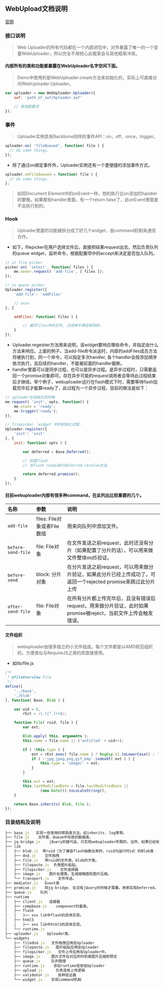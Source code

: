 ## WebUpload文档说明
[官网](https://fex.baidu.com/webuploader)

### 接口说明  
> Web Uploader的所有代码都在一个内部闭包中，对外暴露了唯一的一个变量WebUploader，所以完全不用担心此框架会与其他框架冲突。

#### 内部所有的类和功能都暴露在WebUploader名字空间下面。
> Demo中使用的是WebUploader.create方法来初始化的，实际上可直接访问WebUploader.Uploader。
```js
var uploader = new WebUploader.Uploader({
    swf: 'path_of_swf/Uploader.swf'

    // 其他配置项
});
```

### 事件
> Uploader实例具有Backbone同样的事件API：on，off，once，trigger。
```js
uploader.on( 'fileQueued', function( file ) {
  // do some things.
});
```
* 除了通过on绑定事件外，Uploader实例还有一个更便捷的添加事件方式。
```js
uploader.onFileQueued = function( file ) {
  // do some things.
};
```
> 如同Document Element中的onEvent一样，他的执行比on添加的handler的要晚。如果那些handler里面，有一个return false了，此onEvent里面是不会执行到的。

### Hook
> Uploader里面的功能被拆分成了好几个widget，由command机制来通信合作。
* 如下，filepicker在用户选择文件后，直接把结果request出去，然后负责队列的queue widget，监听命令，根据配置项中的accept来决定是否加入队列。
```js
// in file picker
picker.on( 'select', function( files ) {
    me.owner.request( 'add-file', [ files ]);
});

// in queue picker
Uploader.register({
    'add-file': 'addFiles'

    // xxxx
}, {

    addFiles: function( files ) {

        // 遍历files中的文件, 过滤掉不满足规则的。
    }
});
```
* Uploader.regeister方法用来说明，该widget要响应哪些命令，并指定由什么方法来响应。上面的例子，当add-file命令派送时，内部的addFiles成员方法将被执行到，同一个命令，可以指定多次handler, 各个handler会按添加顺序依次执行，且后续的handler，不能被前面的handler截断。
* handler里面可以是同步过程，也可以是异步过程。是异步过程时，只需要返回一个promise对象即可。存在异步可能的request调用者会等待此过程结束后才继续。举个例子，webuploader运行在flash模式下时，需要等待flash加载完毕后才能算ready了，此过程为一个异步过程，目前的做法是如下：
```js
// uploader在初始化的时候
me.request( 'init', opts, function() {
    me.state = 'ready';
    me.trigger('ready');
});

// filepicker `widget`中的初始化过程。
Uploader.register({
    'init': 'init'
}, {
    init: function( opts ) {

        var deferred = Base.Deferred();

        // 加载flash
        // 当flash ready执行deferred.resolve方法。

        return deferred.promise();
    }
});
```
#### 目前webuploader内部有很多种command，在此列出比较重要的几个。
| 名称               | 参数                        | 说明                                                         |
| :----------------- | :-------------------------- | :----------------------------------------------------------- |
| `add-file`         | files: File对象或者File数组 | 用来向队列中添加文件。                                       |
| `before-send-file` | file: File对象              | 在文件发送之前request，此时还没有分片（如果配置了分片的话），可以用来做文件整体md5验证。 |
| `before-send`      | block: 分片对象             | 在分片发送之前request，可以用来做分片验证，如果此分片已经上传成功了，可返回一个rejected promise来跳过此分片上传 |
| `after-send-file`  | file: File对象              | 在所有分片都上传完毕后，且没有错误后request，用来做分片验证，此时如果promise被reject，当前文件上传会触发错误。 |

#### 文件组织
> webuploader由很多独立的小文件组成。每个文件都是以AMD规范组织的，方便类似与RequireJS之类的库直接使用。
* 如lib/file.js
```js
/**
 * @fileOverview File
 */
define([
    '../base',
    './blob'
], function( Base, Blob ) {

    var uid = 0,
        rExt = /\.([^.]+)$/;

    function File( ruid, file ) {
        var ext;

        Blob.apply( this, arguments );
        this.name = file.name || ('untitled' + uid++);

        if ( !this.type ) {
            ext = rExt.exec( file.name ) ? RegExp.$1.toLowerCase() : '';
            if ( ~'jpg,jpeg,png,gif,bmp'.indexOf( ext ) ) {
                this.type = 'image/' + ext;
            }
        }

        this.ext = ext;
        this.lastModifiedDate = file.lastModifiedDate ||
                (new Date()).toLocaleString();
    }

    return Base.inherits( Blob, File );
});
```

### 目录结构及说明
```js
├── base.js   实现一些常用的帮助类方法，如inherits, log等等。
├── file.js    文件类，Queue中存放的数据类。
├── jq-bridge.js    jQuery的替代品，只实现webuploader所需的，当然，如果已经有jQuery了，此文件不用打包。
├── lib
│   ├── blob.js  带ruid（为了兼容flash抽象出来的，ruid为运行时id）的Blob类
│   ├── dnd.js    文件拖拽
│   ├── file.js   带ruid的文件类，blob的子类。
│   ├── filepaste.js  负责图片粘贴。
│   ├── filepicker.js    文件选择器
│   ├── image.js    图片处理类，生成缩略图和图片压缩。
│   └── transport.js    文件传送。
├── mediator.js   Event类
├── promise.js    同jq-bridge, 在没有jQuery的时候才需要。用来实现Deferred。
├── queue.js    队列
├── runtime
│   ├── client.js   连接器
│   ├── compbase.js    component的基类。
│   ├── flash
│   │   ├── xxx lib中flash的具体实现。
│   ├── html5
│   │   ├── xxx lib中html5的具体实现。
│   └── runtime.js
├── uploader.js    Uploader类。
└── widgets
    ├── filednd.js   文件拖拽应用在Uploader
    ├── filepaste.js   图片粘贴应用在Uploader
    ├── filepicker.js   文件上传应用在Uploader中。
    ├── image.js     图片文件在对应的时机做图片压缩和预览
    ├── queue.js     队列管理
    ├── runtime.js    添加runtime信息给Uploader
    ├── upload.js      负责具体上传逻辑
    ├── validator.js    各种验证器
    └── widget.js    实现command机制
```